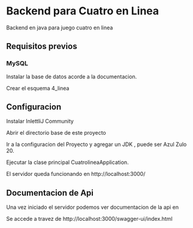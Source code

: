 # Backend para Cuatro en Linea

Backend en java para juego cuatro en linea

## Requisitos previos

### MySQL

Instalar la base de datos acorde a la documentacion.

Crear el esquema 4_linea

## Configuracion

Instalar InlettliJ Community

Abrir el directorio base de este proyecto

Ir a la configuracion del Proyecto y agregar un JDK , puede ser Azul Zulo 20.

Ejecutar la clase principal CuatrolineaApplication.

El servidor queda funcionando en http://localhost:3000/

## Documentacion de Api

Una vez iniciado el servidor podemos ver documentacion de la api en 

Se accede a travez de http://localhost:3000/swagger-ui/index.html
